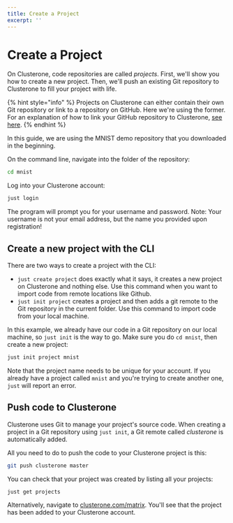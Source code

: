 ```yaml
---
title: Create a Project
excerpt: ''
---
```


# Create a Project

On Clusterone, code repositories are called _projects_. First, we'll show you how to create a new project. Then, we'll push an existing Git repository to Clusterone to fill your project with life. 

{% hint style="info" %}
Projects on Clusterone can either contain their own Git repository or link to a repository on GitHub. Here we're using the former. For an explanation of how to link your GitHub repository to Clusterone, [see here](doc:github-repositories).
{% endhint %}

In this guide, we are using the MNIST demo repository that you downloaded in the beginning.

On the command line, navigate into the folder of the repository:

```bash
cd mnist
```

Log into your Clusterone account:

```bash
just login
```

The program will prompt you for your username and password. Note: Your username is not your email address, but the name you provided upon registration! 

## Create a new project with the CLI 

There are two ways to create a project with the CLI:

* `just create project` does exactly what it says, it creates a new project on Clusterone and nothing else. Use this command when you want to import code from remote locations like Github. 
* `just init project` creates a project and then adds a git remote to the Git repository in the current folder. Use this command to import code from your local machine.

In this example, we already have our code in a Git repository on our local machine, so `just init` is the way to go. Make sure you do `cd mnist`, then create a new project:

```bash
just init project mnist
```

Note that the project name needs to be unique for your account. If you already have a project called `mnist` and you're trying to create another one, `just` will report an error.

## Push code to Clusterone

Clusterone uses Git to manage your project's source code. When creating a project in a Git repository using `just init`, a Git remote called _clusterone_ is automatically added.

All you need to do to push the code to your Clusterone project is this:

```bash
git push clusterone master
```

You can check that your project was created by listing all your projects:

```bash
just get projects
```

Alternatively, navigate to [clusterone.com/matrix](http://www.clusterone.com/matrix). You'll see that the project has been added to your Clusterone account.
